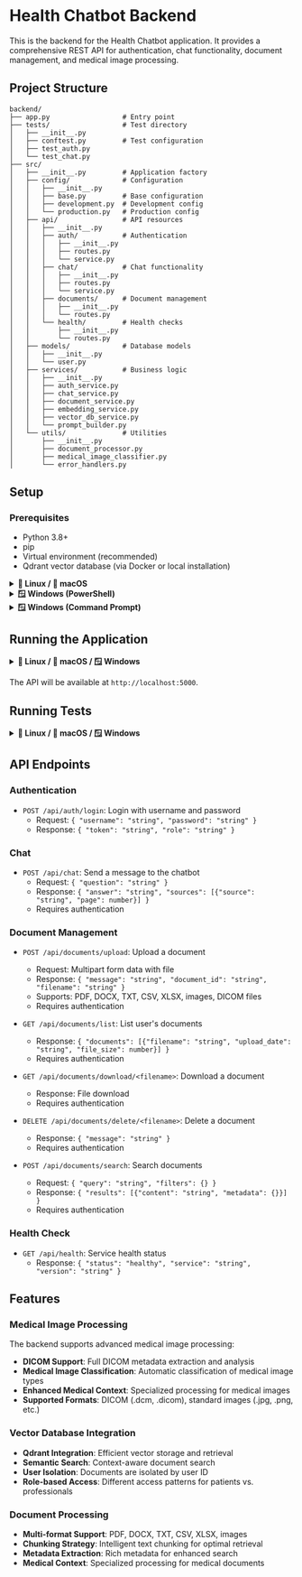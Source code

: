 # Health Chatbot Backend

This is the backend for the Health Chatbot application. It provides a comprehensive REST API for authentication, chat functionality, document management, and medical image processing.

## Project Structure

```
backend/
├── app.py                  # Entry point
├── tests/                  # Test directory
│   ├── __init__.py
│   ├── conftest.py         # Test configuration
│   ├── test_auth.py
│   └── test_chat.py
├── src/
│   ├── __init__.py         # Application factory
│   ├── config/             # Configuration
│   │   ├── __init__.py
│   │   ├── base.py         # Base configuration
│   │   ├── development.py  # Development config
│   │   └── production.py   # Production config
│   ├── api/                # API resources
│   │   ├── __init__.py
│   │   ├── auth/           # Authentication
│   │   │   ├── __init__.py
│   │   │   ├── routes.py
│   │   │   └── service.py
│   │   ├── chat/           # Chat functionality
│   │   │   ├── __init__.py
│   │   │   ├── routes.py
│   │   │   └── service.py
│   │   ├── documents/      # Document management
│   │   │   ├── __init__.py
│   │   │   └── routes.py
│   │   └── health/         # Health checks
│   │       ├── __init__.py
│   │       └── routes.py
│   ├── models/             # Database models
│   │   ├── __init__.py
│   │   └── user.py
│   ├── services/           # Business logic
│   │   ├── __init__.py
│   │   ├── auth_service.py
│   │   ├── chat_service.py
│   │   ├── document_service.py
│   │   ├── embedding_service.py
│   │   ├── vector_db_service.py
│   │   └── prompt_builder.py
│   └── utils/              # Utilities
│       ├── __init__.py
│       ├── document_processor.py
│       ├── medical_image_classifier.py
│       └── error_handlers.py
```

## Setup

### Prerequisites

- Python 3.8+
- pip
- Virtual environment (recommended)
- Qdrant vector database (via Docker or local installation)

<details>
<summary><strong>🐧 Linux / 🍎 macOS</strong></summary>

```bash
# 1. Create a virtual environment
python3 -m venv venv

# 2. Activate the virtual environment
source venv/bin/activate

# 3. Install dependencies
pip install -r requirements.txt

# 4. Create a .env file
cat > .env << EOF
FLASK_ENV=development
DEV_JWT_KEY=your-dev-jwt-key
DEV_OPENAI_KEY=your-openai-api-key
VECTOR_DB_URL=http://localhost:6333
VECTOR_DB_COLLECTION=health_documents
UPLOAD_FOLDER=uploads/
EOF
```
</details>

<details>
<summary><strong>🪟 Windows (PowerShell)</strong></summary>

```powershell
# 1. Create a virtual environment
python -m venv venv

# 2. Activate the virtual environment
.\venv\Scripts\Activate.ps1

# 3. Install dependencies
pip install -r requirements.txt

# 4. Create a .env file
@"
FLASK_ENV=development
DEV_JWT_KEY=your-dev-jwt-key
DEV_OPENAI_KEY=your-openai-api-key
VECTOR_DB_URL=http://localhost:6333
VECTOR_DB_COLLECTION=health_documents
UPLOAD_FOLDER=uploads/
"@ | Out-File -FilePath .env -Encoding utf8
```
</details>

<details>
<summary><strong>🪟 Windows (Command Prompt)</strong></summary>

```cmd
REM 1. Create a virtual environment
python -m venv venv

REM 2. Activate the virtual environment
venv\Scripts\activate.bat

REM 3. Install dependencies
pip install -r requirements.txt

REM 4. Create a .env file
echo FLASK_ENV=development > .env
echo DEV_JWT_KEY=your-dev-jwt-key >> .env
echo DEV_OPENAI_KEY=your-openai-api-key >> .env
echo VECTOR_DB_URL=http://localhost:6333 >> .env
echo VECTOR_DB_COLLECTION=health_documents >> .env
echo UPLOAD_FOLDER=uploads/ >> .env
```
</details>

## Running the Application

<details>
<summary><strong>🐧 Linux / 🍎 macOS / 🪟 Windows</strong></summary>

```bash
# Run the application
python app.py
```

**Alternative Python commands:**
```bash
# Linux/macOS (if python3 is required)
python3 app.py

# Windows (if py launcher is available)
py app.py
```
</details>

The API will be available at `http://localhost:5000`.

## Running Tests

<details>
<summary><strong>🐧 Linux / 🍎 macOS / 🪟 Windows</strong></summary>

```bash
# Run tests with pytest
pytest

# Run tests with coverage
pytest --cov=src

# Run specific test file
pytest tests/test_specific.py
```
</details>

## API Endpoints

### Authentication

- `POST /api/auth/login`: Login with username and password
  - Request: `{ "username": "string", "password": "string" }`
  - Response: `{ "token": "string", "role": "string" }`

### Chat

- `POST /api/chat`: Send a message to the chatbot
  - Request: `{ "question": "string" }`
  - Response: `{ "answer": "string", "sources": [{"source": "string", "page": number}] }`
  - Requires authentication

### Document Management

- `POST /api/documents/upload`: Upload a document
  - Request: Multipart form data with file
  - Response: `{ "message": "string", "document_id": "string", "filename": "string" }`
  - Supports: PDF, DOCX, TXT, CSV, XLSX, images, DICOM files
  - Requires authentication

- `GET /api/documents/list`: List user's documents
  - Response: `{ "documents": [{"filename": "string", "upload_date": "string", "file_size": number}] }`
  - Requires authentication

- `GET /api/documents/download/<filename>`: Download a document
  - Response: File download
  - Requires authentication

- `DELETE /api/documents/delete/<filename>`: Delete a document
  - Response: `{ "message": "string" }`
  - Requires authentication

- `POST /api/documents/search`: Search documents
  - Request: `{ "query": "string", "filters": {} }`
  - Response: `{ "results": [{"content": "string", "metadata": {}}] }`
  - Requires authentication

### Health Check

- `GET /api/health`: Service health status
  - Response: `{ "status": "healthy", "service": "string", "version": "string" }`

## Features

### Medical Image Processing

The backend supports advanced medical image processing:

- **DICOM Support**: Full DICOM metadata extraction and analysis
- **Medical Image Classification**: Automatic classification of medical image types
- **Enhanced Medical Context**: Specialized processing for medical images
- **Supported Formats**: DICOM (.dcm, .dicom), standard images (.jpg, .png, etc.)

### Vector Database Integration

- **Qdrant Integration**: Efficient vector storage and retrieval
- **Semantic Search**: Context-aware document search
- **User Isolation**: Documents are isolated by user ID
- **Role-based Access**: Different access patterns for patients vs. professionals

### Document Processing

- **Multi-format Support**: PDF, DOCX, TXT, CSV, XLSX, images
- **Chunking Strategy**: Intelligent text chunking for optimal retrieval
- **Metadata Extraction**: Rich metadata for enhanced search
- **Medical Context**: Specialized processing for medical documents